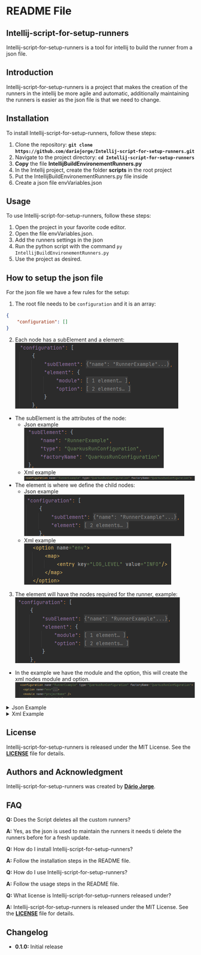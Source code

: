 # **README File**

## **Intellij-script-for-setup-runners**

Intellij-script-for-setup-runners is a tool for intellij to build the runner from a json file.

## **Introduction**

Intellij-script-for-setup-runners is a project that makes the creation of the runners in the intellij be more agile and automatic, additionally maintaining the runners is easier as the json file is that we need to change.

## **Installation**

To install Intellij-script-for-setup-runners, follow these steps:

1. Clone the repository: **`git clone https://github.com/dariojorge/Intellij-script-for-setup-runners.git`**
2. Navigate to the project directory: **`cd Intellij-script-for-setup-runners`**
3. **Copy** the file **IntellijBuildEnvironementRunners.py**
4. In the Intellij project, create the folder **scripts** in the root project
5. Put the IntellijBuildEnvironementRunners.py file inside
6. Create a json file envVariables.json

## **Usage**

To use Intellij-script-for-setup-runners, follow these steps:

1. Open the project in your favorite code editor.
2. Open the file envVariables.json.
3. Add the runners settings in the json
4. Run the python script with the command `py IntellijBuildEnvironementRunners.py`
5. Use the project as desired.

## **How to setup the json file**

For the json file we have a few rules for the setup:

1. The root file needs to be `configuration` and it is an array:
```Json
{
    "configuration": []
}
```

2. Each node has a subElement and a element:    
![SubElement and element](node-child.png)

- The subElement is the attributes of the node:
    - Json example  
    ![Child Node Examples](node-sub-element-json.png)
    - Xml example
    ![Child Node Examples](node-sub-element-xml.png)
- The element is where we define the child nodes:
    - Json example   
    ![Child Node Json](node-child-json.png)
    - Xml example  
    ![Child Node Xml](node-child-xml.png)
3. The element will have the nodes required for the runner, example:
    ![Element Nodes](element-nodes.png)
- In the example we have the module and the option, this will create the xml nodes module and option.
    ![Created Nodes](created-nodes.png)

<details>

<summary>Json Example</summary>

```Json
{
    "configuration": [
        {
            "subElement": {
                "name": "RunnerExample",
                "type": "QuarkusRunConfiguration",
                "factoryName": "QuarkusRunConfiguration"
            },
            "element": {
                "module": {
                    "subElement": {
                        "name": "module name"
                    }
                },
                "option": [
                    {
                        "subElement": {
                            "name": "env"
                        },
                        "element": {
                            "map": {
                                "element": {
                                    "entry": {
                                        "subElement": {
                                            "key": "LOG_LEVEL",
                                            "value": "INFO"
                                        }
                                    }
                                }
                            }
                        }
                    },
                    {
                        "subElement": {
                            "name": "profile"
                        }
                    }
                ]
            }
        }
    ]
}
```

</details>
<details>

<summary>Xml Example</summary>

```Xml
<configuration name="RunnerExample" type="QuarkusRunConfiguration" factoryName="QuarkusRunConfiguration">
    <option name="env">
        <map>
            <entry key="LOG_LEVEL" value="INFO" />
        </map>
    </option>
    <module name="module name" />
    <option name="profile" />
    <method v="2" />
</configuration>
```

</details>

## **License**

Intellij-script-for-setup-runners is released under the MIT License. See the **[LICENSE](https://www.blackbox.ai/share/LICENSE)** file for details.

## **Authors and Acknowledgment**

Intellij-script-for-setup-runners was created by **[Dário Jorge](https://github.com/dariojorge)**.

## **FAQ**

**Q:** Does the Script deletes all the custom runners?

**A:** Yes, as the json is used to maintain the runners it needs ti delete the runners before for a fresh update.

**Q:** How do I install Intellij-script-for-setup-runners?

**A:** Follow the installation steps in the README file.

**Q:** How do I use Intellij-script-for-setup-runners?

**A:** Follow the usage steps in the README file.

**Q:** What license is Intellij-script-for-setup-runners released under?

**A:** Intellij-script-for-setup-runners is released under the MIT License. See the **[LICENSE](https://www.blackbox.ai/share/LICENSE)** file for details.

## **Changelog**

- **0.1.0:** Initial release